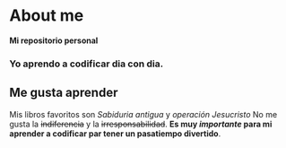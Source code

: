 # About me
**Mi repositorio personal**
### Yo aprendo a codificar dia con dia.
## Me gusta aprender
Mis libros favoritos son *Sabiduria antigua* y *operación Jesucristo*
No me gusta la ~~indiferencia~~ y la ~~irresponsabilidad~~.
**Es muy _importante_ para mi aprender a codificar par tener un pasatiempo divertido**.
